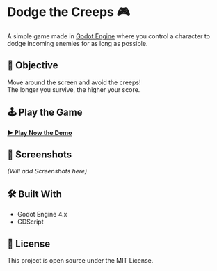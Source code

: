 # Dodge the Creeps 🎮

A simple game made in [Godot Engine](https://godotengine.org/) where you control a character to dodge incoming enemies for as long as possible.

## 🎯 Objective
Move around the screen and avoid the creeps!  
The longer you survive, the higher your score.

## 🕹 Play the Game
**[▶ Play Now the Demo](https://IanChristopherTandog.github.io/DodgeTheCreeps)**

## 📸 Screenshots
*(Will add Screenshots here)*

## 🛠 Built With
- Godot Engine 4.x
- GDScript

## 📄 License
This project is open source under the MIT License.
